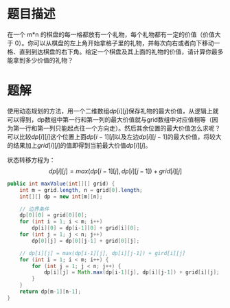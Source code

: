 # 题目描述

在一个 m*n 的棋盘的每一格都放有一个礼物，每个礼物都有一定的价值（价值大于 0）。你可以从棋盘的左上角开始拿格子里的礼物，并每次向右或者向下移动一格、直到到达棋盘的右下角。给定一个棋盘及其上面的礼物的价值，请计算你最多能拿到多少价值的礼物？

# 题解

使用动态规划的方法，用一个二维数组$dp[i][j]$保存礼物的最大价值，从逻辑上就可以得到，dp数组中第一行和第一列的最大价值就与grid数组中对应值相等（因为第一行和第一列只能起点往一个方向走）。然后其余位置的最大价值怎么求呢？可以比较$dp[i][j]$这个位置上面$dp[i-1][j]$以及左边$dp[i][j-1]$的最大价值，将较大的结果加上$grid[i][j]$的值即得到当前最大价值$dp[i][j]$。

状态转移方程为：
$$
dp[i][j] = max(dp[i-1][j], dp[i][j-1]) + grid[i][j]
$$

```java
public int maxValue(int[][] grid) {
    int m = grid.length, n = grid[0].length;
    int[][] dp = new int[m][n];

    // 边界条件
    dp[0][0] = grid[0][0];
    for (int i = 1; i < m; i++)
        dp[i][0] = dp[i-1][0] + grid[i][0];
    for (int j = 1; j < n; j++)
        dp[0][j] = dp[0][j-1] + grid[0][j];

    // dp[i][j] = max(dp[i-1][j], dp[i][j-1]) + gird[i][j]
    for (int i = 1; i < m; i++) {
        for (int j = 1; j < n; j++) {
            dp[i][j] = Math.max(dp[i-1][j], dp[i][j-1]) + grid[i][j];
        }
    }
    return dp[m-1][n-1];
}
```